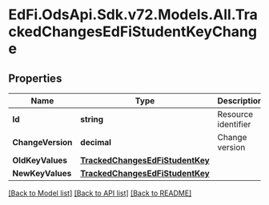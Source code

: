 # EdFi.OdsApi.Sdk.v72.Models.All.TrackedChangesEdFiStudentKeyChange

## Properties

Name | Type | Description | Notes
------------ | ------------- | ------------- | -------------
**Id** | **string** | Resource identifier | [optional] 
**ChangeVersion** | **decimal** | Change version | [optional] 
**OldKeyValues** | [**TrackedChangesEdFiStudentKey**](TrackedChangesEdFiStudentKey.md) |  | [optional] 
**NewKeyValues** | [**TrackedChangesEdFiStudentKey**](TrackedChangesEdFiStudentKey.md) |  | [optional] 

[[Back to Model list]](../../README.md#documentation-for-models) [[Back to API list]](../../README.md#documentation-for-api-endpoints) [[Back to README]](../../README.md)

